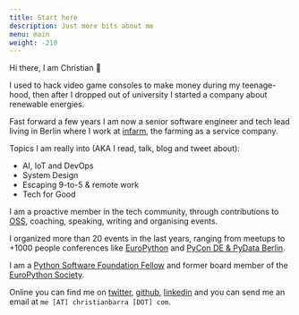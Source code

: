 ```yaml
---
title: Start here
description: Just more bits about me
menu: main
weight: -210
---
```


Hi there, I am Christian 👋

I used to hack video game consoles to make money during my teenage-hood, then after I dropped out of university I started a company about renewable energies.

Fast forward a few years I am now a senior software engineer and tech lead living in Berlin where I work at [infarm](https://www.infarm.com), the farming as a service company.

Topics I am really into (AKA I read, talk, blog and tweet about):

- AI, IoT and DevOps
- System Design
- Escaping 9-to-5 & remote work
- Tech for Good

I am a proactive member in the tech community, through contributions to [OSS](https://en.wikipedia.org/wiki/Open-source_software), coaching, speaking, writing and organising events.

I organized more than 20 events in the last years, ranging from meetups to +1000 people conferences like [EuroPython](https://www.europython.eu "EuroPython Conference") and [PyCon DE & PyData Berlin](https://de.pycon.org/ "PyCon DE & PyData Berlin 2019").

I am a [Python Software Foundation Fellow](http://pyfound.blogspot.com/2018/06/ "Python Fellow") and former board member of the [EuroPython Society](http://www.europython-society.org/about "EuroPython Society").

Online you can find me on [twitter](https://twitter.com/christianbarra), [github](https://github.com/barrachri/), [linkedin](https://www.linkedin.com/in/christianbarra/) and you can send me an email at `me [AT] christianbarra [DOT] com`.
